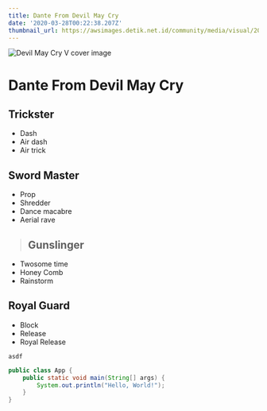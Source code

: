 ```yaml
---
title: Dante From Devil May Cry
date: '2020-03-28T00:22:38.207Z'
thumbnail_url: https://awsimages.detik.net.id/community/media/visual/2018/06/12/c635f7ae-15d2-40c4-be12-9fef0f710083_169.png?w=700&q=90
---
```

![Devil May Cry V cover image](https://awsimages.detik.net.id/community/media/visual/2018/06/12/c635f7ae-15d2-40c4-be12-9fef0f710083_169.png?w=700&q=90 "Devil May Cry V cover image")

# Dante From Devil May Cry

## Trickster

* Dash
* Air dash
* Air trick

## Sword Master

* Prop
* Shredder
* Dance macabre
* Aerial rave

> ## Gunslinger

* Twosome time
* Honey Comb
* Rainstorm

## Royal Guard

* Block
* Release
* Royal Release

`asdf`

```java
public class App {
    public static void main(String[] args) {
        System.out.println("Hello, World!");
    }
}
```